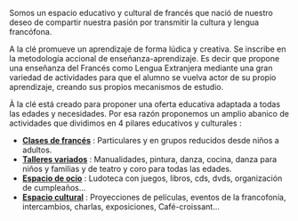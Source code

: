 Somos un espacio educativo y cultural de francés que nació de nuestro deseo de compartir nuestra pasión por transmitir la cultura y lengua francófona.

A la clé promueve un aprendizaje de forma lúdica y creativa. Se inscribe en la metodología accional de enseñanza-aprendizaje. Es decir que propone una enseñanza del Francés como Lengua Extranjera mediante una gran variedad de actividades para que el alumno se vuelva actor de su propio aprendizaje, creando sus propios mecanismos de estudio.

À la clé está creado para proponer una oferta educativa adaptada a todas las edades y necesidades. Por esa razón proponemos un amplio abanico de actividades que dividimos en 4 pilares educativos y culturales :

- **[Clases de francés](es/clases-de-frances-en-el-centro.html)** : Particulares y en grupos reducidos desde niños a adultos.
- **[Talleres variados](es/talleres.html)** : Manualidades, pintura, danza, cocina, danza para niños y familias y de teatro y coro para todas las edades.
- **[Espacio de ocio](es/espacio-ocio.html)** : Ludoteca con juegos, libros, cds, dvds, organización de cumpleaños...
- **[Espacio cultural](es/espacio-cultural.html)** : Proyecciones de películas, eventos de la francofonía, intercambios, charlas, exposiciones, Café-croissant...
